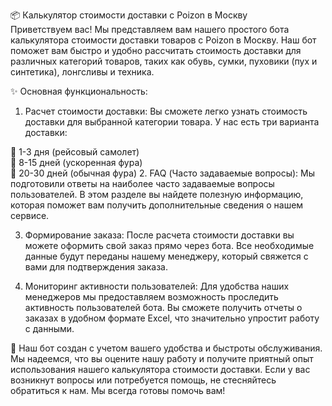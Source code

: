 📦 Калькулятор стоимости доставки с Poizon в Москву\
Приветствуем вас! Мы представляем вам нашего простого бота калькулятора стоимости доставки товаров с Poizon в Москву. Наш бот поможет вам быстро и удобно рассчитать стоимость доставки для различных категорий товаров, таких как обувь, сумки, пуховики (пух и синтетика), лонгсливы и техника.

✨ Основная функциональность:

1. Расчет стоимости доставки: Вы сможете легко узнать стоимость доставки для выбранной категории товара. У нас есть три варианта доставки:

🚀 1-3 дня (рейсовый самолет)\
🚛 8-15 дней (ускоренная фура)\
🚚 20-30 дней (обычная фура)
2. FAQ (Часто задаваемые вопросы): Мы подготовили ответы на наиболее часто задаваемые вопросы пользователей. В этом разделе вы найдете полезную информацию, которая поможет вам получить дополнительные сведения о нашем сервисе.

3. Формирование заказа: После расчета стоимости доставки вы можете оформить свой заказ прямо через бота. Все необходимые данные будут переданы нашему менеджеру, который свяжется с вами для подтверждения заказа.

4. Мониторинг активности пользователей: Для удобства наших менеджеров мы предоставляем возможность проследить активность пользователей бота. Вы сможете получить отчеты о заказах в удобном формате Excel, что значительно упростит работу с данными.

🤖 Наш бот создан с учетом вашего удобства и быстроты обслуживания. Мы надеемся, что вы оцените нашу работу и получите приятный опыт использования нашего калькулятора стоимости доставки. Если у вас возникнут вопросы или потребуется помощь, не стесняйтесь обратиться к нам. Мы всегда готовы помочь вам!